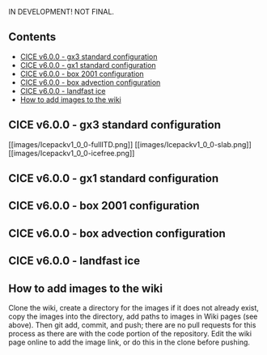IN DEVELOPMENT! NOT FINAL. 

## Contents
* [CICE v6.0.0 - gx3 standard configuration](https://github.com/CICE-Consortium/CICE/wiki/CICE-Sample-output#cice-v600---gx3-standard-configuration)
* [CICE v6.0.0 - gx1 standard configuration](https://github.com/CICE-Consortium/CICE/wiki/CICE-Sample-output#cice-v600---gx1-standard-configuration)
* [CICE v6.0.0 - box 2001 configuration](https://github.com/CICE-Consortium/CICE/wiki/CICE-Sample-output#cice-v600---box-2001-configuration)
* [CICE v6.0.0 - box advection configuration](https://github.com/CICE-Consortium/CICE/wiki/CICE-Sample-output#cice-v600---box-advection-configuration)
* [CICE v6.0.0 - landfast ice](https://github.com/CICE-Consortium/CICE/wiki/CICE-Sample-output#cice-v600---landfast-ice)
* [How to add images to the wiki](https://github.com/CICE-Consortium/CICE/wiki/CICE-Sample-output#how-to-add-images-to-the-wiki)

## CICE v6.0.0 - gx3 standard configuration

[[images/Icepackv1_0_0-fullITD.png]]
[[images/Icepackv1_0_0-slab.png]]
[[images/Icepackv1_0_0-icefree.png]]

## CICE v6.0.0 - gx1 standard configuration

## CICE v6.0.0 - box 2001 configuration

## CICE v6.0.0 - box advection configuration

## CICE v6.0.0 - landfast ice

## How to add images to the wiki

Clone the wiki, create a directory for the images if it does not already exist, copy the images into the directory, add paths to images in Wiki pages (see above). Then git add, commit, and push; there are no pull requests for this process as there are with the code portion of the repository.  Edit the wiki page online to add the image link, or do this in the clone before pushing.